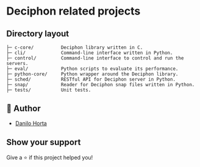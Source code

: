 # Deciphon related projects

## Directory layout

    ├─ c-core/          Deciphon library written in C.
    ├─ cli/             Command-line interface written in Python.
    ├─ control/         Command-line interface to control and run the servers.
    ├─ eval/            Python scripts to evaluate its performance.
    ├─ python-core/     Python wrapper around the Deciphon library.
    ├─ sched/           RESTful API for Deciphon server in Python.
    ├─ snap/            Reader for Deciphon snap files written in Python.
    ├─ tests/           Unit tests.

## 👤 Author

- [Danilo Horta](https://github.com/horta)

## Show your support

Give a ⭐️ if this project helped you!
